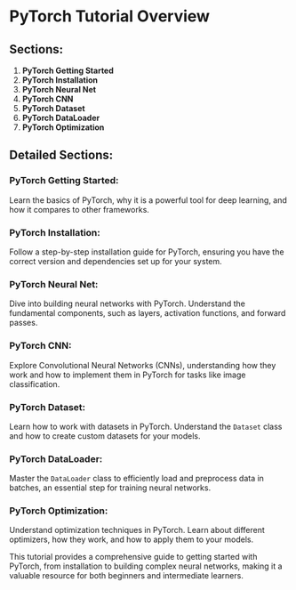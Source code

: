 # PyTorch Tutorial Overview

## Sections:
1. **PyTorch Getting Started**
2. **PyTorch Installation**
3. **PyTorch Neural Net**
4. **PyTorch CNN**
5. **PyTorch Dataset**
6. **PyTorch DataLoader**
7. **PyTorch Optimization**

## Detailed Sections:

### PyTorch Getting Started:
Learn the basics of PyTorch, why it is a powerful tool for deep learning, and how it compares to other frameworks.

### PyTorch Installation:
Follow a step-by-step installation guide for PyTorch, ensuring you have the correct version and dependencies set up for your system.

### PyTorch Neural Net:
Dive into building neural networks with PyTorch. Understand the fundamental components, such as layers, activation functions, and forward passes.

### PyTorch CNN:
Explore Convolutional Neural Networks (CNNs), understanding how they work and how to implement them in PyTorch for tasks like image classification.

### PyTorch Dataset:
Learn how to work with datasets in PyTorch. Understand the `Dataset` class and how to create custom datasets for your models.

### PyTorch DataLoader:
Master the `DataLoader` class to efficiently load and preprocess data in batches, an essential step for training neural networks.

### PyTorch Optimization:
Understand optimization techniques in PyTorch. Learn about different optimizers, how they work, and how to apply them to your models.

This tutorial provides a comprehensive guide to getting started with PyTorch, from installation to building complex neural networks, making it a valuable resource for both beginners and intermediate learners.
